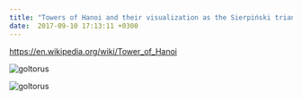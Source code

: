 ```yaml
---
title: "Towers of Hanoi and their visualization as the Sierpiński triangle"
date:  2017-09-10 17:13:11 +0300
---
```


https://en.wikipedia.org/wiki/Tower_of_Hanoi

![goltorus](/img/hanoi.gif)


![goltorus](/img/sierpinski.svg)
